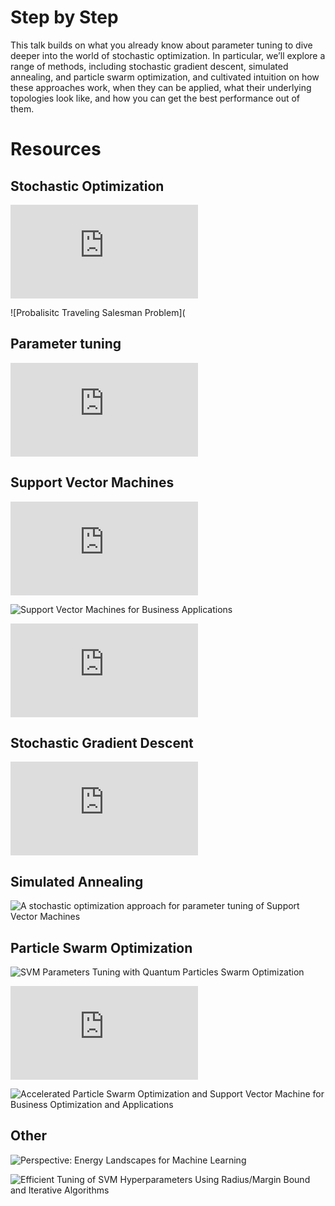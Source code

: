 # Step by Step

This talk builds on what you already know about parameter tuning to dive deeper into the world of stochastic optimization. In particular, we’ll explore a range of methods, including stochastic gradient descent, simulated annealing, and particle swarm optimization, and cultivated intuition on how these approaches work, when they can be applied, what their underlying topologies look like, and how you can get the best performance out of them.

# Resources

## Stochastic Optimization

![Stochastic Multi-Armed Bandits](http://www.shivani-agarwal.net/Teaching/E0370/Aug-2013/Lectures/22.pdf)

![Probalisitc Traveling Salesman Problem](

## Parameter tuning

![Sklearn thoughts on tuning](http://scikit-learn.org/stable/modules/grid_search.html)

## Support Vector Machines

![A Practical Guide to Support Vector Classification](http://www.csie.ntu.edu.tw/~cjlin/papers/guide/guide.pdf)

![Support Vector Machines for Business Applications](https://www.researchgate.net/publication/37617731_Support_Vector_Machines_for_Business_Applications)

![Statistical Performance of Support Vector Machines](https://arxiv.org/pdf/0804.0551.pdf)

## Stochastic Gradient Descent 

![Breaking the Curse of Kernelization: Budgeted Stochastic Gradient
Descent for Large-Scale SVM Training](http://www.dabi.temple.edu/budgetedsvm/pdfs/bsgd2012_jmlr.pdf)

## Simulated Annealing

![A stochastic optimization approach for parameter tuning of Support Vector Machines](http://ieeexplore.ieee.org/document/1333843/)

## Particle Swarm Optimization

![SVM Parameters Tuning with Quantum Particles Swarm Optimization](http://ieeexplore.ieee.org/document/4670970/)

![Particle swarm optimization for parameter determination and feature selection of support vector machines](http://romisatriawahono.net/lecture/rm/paper/Lin%20-%20Parameter%20determination%20and%20feature%20selection%20for%20SVM%20by%20PSO%20-%202009.pdf)

![Accelerated Particle Swarm Optimization and Support Vector Machine for Business Optimization and Applications](https://link.springer.com/chapter/10.1007/978-3-642-22185-9_6)

## Other

![Perspective: Energy Landscapes for Machine Learning](https://arxiv.org/abs/1703.07915)

![Efficient Tuning of SVM Hyperparameters Using Radius/Margin Bound and Iterative Algorithms](http://ieeexplore.ieee.org/document/1031955/)

